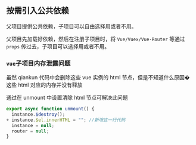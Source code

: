 ## 按需引入公共依赖

父项目提供公共依赖，子项目可以自由选择用或者不用。

父项目先加载好依赖，然后在注册子项目时，将 `Vue/Vuex/Vue-Router` 等通过 `props` 传过去，子项目可以选择用或者不用。

### `vue`子项目内存泄露问题

虽然 qiankun 代码中会删除这些 vue 实例的 html 节点，但是不知道什么原因�这些 html 对应的内存并没有释放

通过在 unmount 中设置清除 html 节点可解决此问题

```js
export async function unmount() {
  instance.$destroy();
+ instance.$el.innerHTML = ""; //新增这一行代码
  instance = null;
  router = null;
}
```

